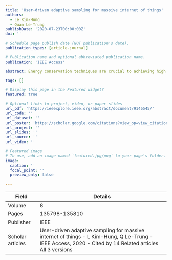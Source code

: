 ```yaml
---
title: 'User-driven adaptive sampling for massive internet of things'
authors:
  - Le Kim-Hung
  - Quan Le-Trung
publishDate: '2020-07-23T00:00:00Z'
doi: ''

# Schedule page publish date (NOT publication's date).
publication_types: [article-journal]

# Publication name and optional abbreviated publication name.
publication: 'IEEE Access'

abstract: Energy conservation techniques are crucial to achieving high reliability in the Internet of Things (IoT) services, especially in the Massive IoT (MIoT), which stringently requires cost-effective and low-energy consumption for battery-powered devices. Most of the proposed techniques generally assume that data acquiring and processing consume significantly lower than that of communication. Unfortunately, this assumption is incorrect in the MIoT scenario, which mostly involves the low-power wide-area network (LPWAN) and complex data sensing operations (e.g., biological and seismic sensing) using “power-hungry” sensors (e.g., gas sensors, seismometers). Thus, sensing actions may consume even more energy than transmission. In addition, none of them support end-users in controlling the trade-off between energy conservation and data precision. To deal with these issues, we propose an adaptive sampling …

tags: []

# Display this page in the Featured widget?
featured: true

# Optional links to project, video, or paper slides
url_pdf: 'https://ieeexplore.ieee.org/abstract/document/9146545/'
url_code: ''
url_dataset: ''
url_poster: 'https://scholar.google.com/citations?view_op=view_citation&hl=en&user=6bDvWw0AAAAJ&pagesize=100&citation_for_view=6bDvWw0AAAAJ:UeHWp8X0CEIC'
url_project: ''
url_slides: ''
url_source: ''
url_video: ''

# Featured image
# To use, add an image named `featured.jpg/png` to your page's folder.
image:
  caption: ''
  focal_point: ''
  preview_only: false

---
```


|Field|Details|
|-----|-------|
|Volume|8|
|Pages|135798-135810|
|Publisher|IEEE|
|Scholar articles|User-driven adaptive sampling for massive internet of things - L Kim-Hung, Q Le-Trung - IEEE Access, 2020 - Cited by 14 Related articles All 3 versions|
